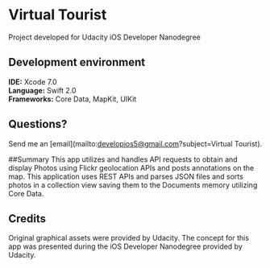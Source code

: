 # Virtual Tourist

Project developed for Udacity iOS Developer Nanodegree
## Development environment
<b>IDE:</b> Xcode 7.0
<br><b>Language:</b> Swift 2.0
<br><b>Frameworks:</b> Core Data, MapKit, UIKit

## Questions?
Send me an [email](mailto:developios5@gmail.com?subject=Virtual Tourist).

##Summary
This app utilizes and handles API requests to obtain and display Photos using Flickr geolocation APIs and posts annotations on the map. This application uses REST APIs and parses JSON files and sorts photos in a collection view saving them to the Documents memory utilizing Core Data.

## Credits
Original graphical assets were provided by Udacity.
The concept for this app was presented during the iOS Developer Nanodegree provided by Udacity.


